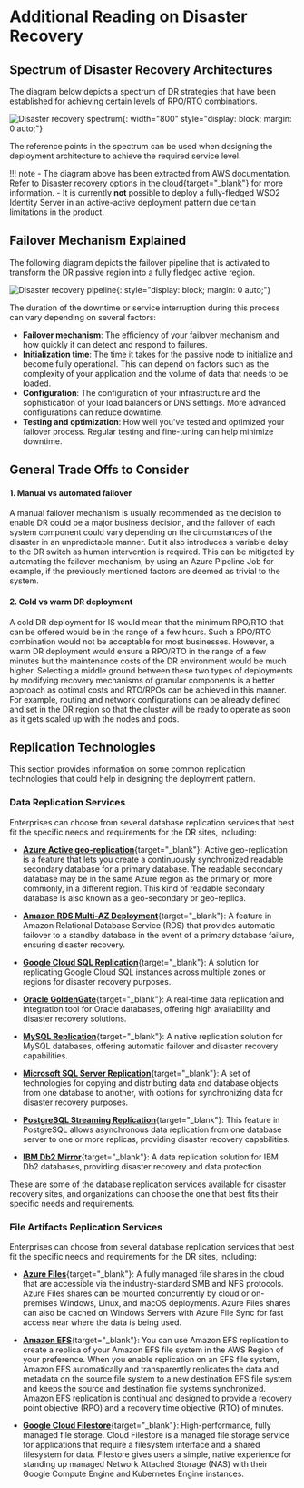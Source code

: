 # Additional Reading on Disaster Recovery

## Spectrum of Disaster Recovery Architectures
The diagram below depicts a spectrum of DR strategies that have been established for
achieving certain levels of RPO/RTO combinations. 

![Disaster recovery spectrum]({{base_path}}/assets/img/setup/deploy/disaster-recovery/aws-disaster-recovery-spectrum.png){: width="800" style="display: block; margin: 0 auto;"}

The reference points in the spectrum can be used when designing the deployment architecture to achieve the required service level.

!!! note
    - The diagram above has been extracted from AWS documentation. Refer to [Disaster recovery options in the cloud](https://docs.aws.amazon.com/whitepapers/latest/disaster-recovery-workloads-on-aws/disaster-recovery-options-in-the-cloud.html){target="_blank"}
    for more information.
    - It is currently **not** possible to deploy a fully-fledged WSO2 Identity Server in an 
    active-active deployment pattern due certain limitations in the product.

## Failover Mechanism Explained

The following diagram depicts the failover pipeline that is activated to transform the DR 
passive region into a fully fledged active region.

![Disaster recovery pipeline]({{base_path}}/assets/img/setup/deploy/disaster-recovery/disaster-recovery-pipeline.png){: style="display: block; margin: 0 auto;"}

The duration of the downtime or service interruption during this process can vary depending 
on several factors:

- **Failover mechanism**: The efficiency of your failover mechanism and how quickly it can detect and respond to failures.
- **Initialization time**: The time it takes for the passive node to initialize and become fully operational. This can depend on factors such as the complexity of your application and the volume of data that needs to be loaded.
- **Configuration**: The configuration of your infrastructure and the sophistication of your load balancers or DNS settings. More advanced configurations can reduce downtime.
- **Testing and optimization**: How well you've tested and optimized your failover process. Regular testing and fine-tuning can help minimize downtime.

## General Trade Offs to Consider

#### 1. Manual vs automated failover
A manual failover mechanism is usually recommended as the decision to enable DR could be a
major business decision, and the failover of each system component could vary depending on the 
circumstances of the disaster in an unpredictable manner. But it also introduces a variable 
delay to the DR switch as human intervention is required. This can be mitigated by automating 
the failover mechanism, by using an Azure Pipeline Job for example, if the previously mentioned
factors are deemed as trivial to the system.

#### 2. Cold vs warm DR deployment
A cold DR deployment for IS would mean that the minimum RPO/RTO that can be offered would be 
in the range of a few hours. Such a RPO/RTO combination would not be acceptable for most 
businesses. However, a warm DR deployment would ensure a RPO/RTO in the range of a few minutes
but the maintenance costs of the DR environment would be much higher. Selecting a middle 
ground between these two types of deployments by modifying recovery mechanisms of granular 
components is a better approach as optimal costs and RTO/RPOs can be achieved in this manner.
For example, routing and network configurations can be already defined and set in the DR region
so that the cluster will be ready to operate as soon as it gets scaled up with the nodes and pods. 

## Replication Technologies
This section provides information on some common replication technologies that could help in 
designing the deployment pattern.

### Data Replication Services
Enterprises can choose from several database replication services that best fit the specific
needs and requirements for the DR sites, including:

- [**Azure Active geo-replication**](https://learn.microsoft.com/en-us/azure/azure-sql/database/active-geo-replication-overview?view=azuresql){target="_blank"}: 
Active geo-replication is a feature that lets you create a continuously synchronized readable secondary database for a primary database. The readable secondary database may be in the same Azure region as the primary or, more commonly, in a different region. This kind of readable secondary database is also known as a geo-secondary or geo-replica.

- [**Amazon RDS Multi-AZ Deployment**](https://aws.amazon.com/rds/features/multi-az/){target="_blank"}: 
A feature in Amazon Relational Database Service (RDS) that provides automatic failover to a standby database in the event of a primary database failure, ensuring disaster recovery.

- [**Google Cloud SQL Replication**](https://cloud.google.com/sql/docs/mysql/replication/){target="_blank"}: 
A solution for replicating Google Cloud SQL instances across multiple zones or regions for disaster recovery purposes.

- [**Oracle GoldenGate**](https://www.oracle.com/integration/goldengate){target="_blank"}: 
A real-time data replication and integration tool for Oracle databases, offering high availability and disaster recovery solutions.

- [**MySQL Replication**](https://dev.mysql.com/doc/refman/8.0/en/replication.html){target="_blank"}: 
A native replication solution for MySQL databases, offering automatic failover and disaster recovery capabilities.

- [**Microsoft SQL Server Replication**](https://learn.microsoft.com/en-us/sql/relational-databases/replication/sql-server-replication?view=sql-server-ver16){target="_blank"}: 
A set of technologies for copying and distributing data and database objects from one database to another, with options for synchronizing data for disaster recovery purposes.

- [**PostgreSQL Streaming Replication**](https://wiki.postgresql.org/wiki/Streaming_Replication){target="_blank"}: 
This feature in PostgreSQL allows asynchronous data replication from one database server to one or more replicas, providing disaster recovery capabilities.

- [**IBM Db2 Mirror**](https://www.ibm.com/products/db2mirroribmi){target="_blank"}: 
A data replication solution for IBM Db2 databases, providing disaster recovery and data protection.

These are some of the database replication services available for disaster recovery sites, and
organizations can choose the one that best fits their specific needs and requirements.

### File Artifacts Replication Services
Enterprises can choose from several database replication services that best fit the specific
needs and requirements for the DR sites, including:

- [**Azure Files**](https://learn.microsoft.com/en-us/azure/storage/files/storage-files-introduction){target="_blank"}: 
A fully managed file shares in the cloud that are accessible via the industry-standard SMB and NFS protocols. Azure Files shares can be mounted concurrently by cloud or on-premises Windows, Linux, and macOS deployments. Azure Files shares can also be cached on Windows Servers with Azure File Sync for fast access near where the data is being used.

- [**Amazon EFS**](https://docs.aws.amazon.com/efs/latest/ug/efs-replication.html){target="_blank"}: 
You can use Amazon EFS replication to create a replica of your Amazon EFS file system in the AWS Region of your preference. When you enable replication on an EFS file system, Amazon EFS automatically and transparently replicates the data and metadata on the source file system to a new destination EFS file system and keeps the source and destination file systems synchronized. Amazon EFS replication is continual and designed to provide a recovery point objective (RPO) and a recovery time objective (RTO) of minutes.

- [**Google Cloud Filestore**](https://cloud.google.com/filestore/){target="_blank"}: 
High-performance, fully managed file storage. Cloud Filestore is a managed file storage service for applications that require a filesystem interface and a shared filesystem for data. Filestore gives users a simple, native experience for standing up managed Network Attached Storage (NAS) with their Google Compute Engine and Kubernetes Engine instances.
